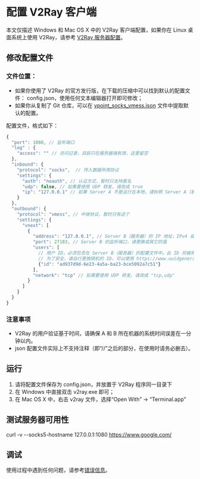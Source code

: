 # 配置 V2Ray 客户端
本文仅描述 Windows 和 Mac OS X 中的 V2Ray 客户端配置，如果你在 Linux 桌面系统上使用 V2Ray，请参考 [V2Ray 服务器配置](#a=guide-server-zh-cn)。

## 修改配置文件
### 文件位置：
* 如果你使用了 V2Ray 的官方发行版，在下载的压缩中可以找到默认的配置文件： config.json，使用任何文本编辑器打开即可修改；
* 如果你从复制了 Git 仓库，可以在 [vpoint_socks_vmess.json](https://github.com/v2ray/v2ray-core/blob/master/release/config/vpoint_socks_vmess.json) 文件中提取默认的配置。
 
配置文件，格式如下：
```javascript
{
  "port": 1080, // 监听端口
  "log" : {
    "access": "" // 访问记录，目前只在服务器端有效，这里留空
  },
  "inbound": {
    "protocol": "socks",  // 传入数据所用协议
    "settings": {
      "auth": "noauth", // 认证方式，暂时只支持匿名
      "udp": false, // 如果要使用 UDP 转发，请改成 true
      "ip": "127.0.0.1" // 如果 Server A 不是运行在本地，请标明 Server A（客户端）的实际 IP 地址，否则 UDP 转发将无法进行。
    }
  },
  "outbound": {
    "protocol": "vmess", // 中继协议，暂时只有这个
    "settings": {
      "vnext": [
        {
          "address": "127.0.0.1", // Server B（服务器）的 IP 地址，IPv4 或 IPv6，不支持域名
          "port": 27183, // Server B 的监听端口，请更换成其它的值
          "users": [
            // 用户 ID，必须包含在 Server B（服务器）的配置文件中。此 ID 将被用于通信的认证。
            // 为了安全，请自行更换随机的 ID，可以使用 https://www.uuidgenerator.net/ 来生成新的 ID。
            {"id": "ad937d9d-6e23-4a5a-ba23-bce5092a7c51"}
          ],
          "network": "tcp" // 如果要使用 UDP 转发，请改成 "tcp,udp"
        }
      ]
    }
  }
}
```

### 注意事项
* V2Ray 的用户验证基于时间，请确保 A 和 B 所在机器的系统时间误差在一分钟以内。
* json 配置文件实际上不支持注释（即“//”之后的部分，在使用时请务必删去）。

## 运行

1. 请将配置文件保存为 config.json，并放置于 V2Ray 程序同一目录下
2. 在 Windows 中直接双击 v2ray.exe 即可；
3. 在 Mac OS X 中，右击 v2ray 文件，选择“Open With” -> “Terminal.app”

## 测试服务器可用性

curl -v --socks5-hostname 127.0.0.1:1080 https://www.google.com/

## 调试

使用过程中遇到任何问题，请参考[错误信息](#a=errors-zh-cn)。
